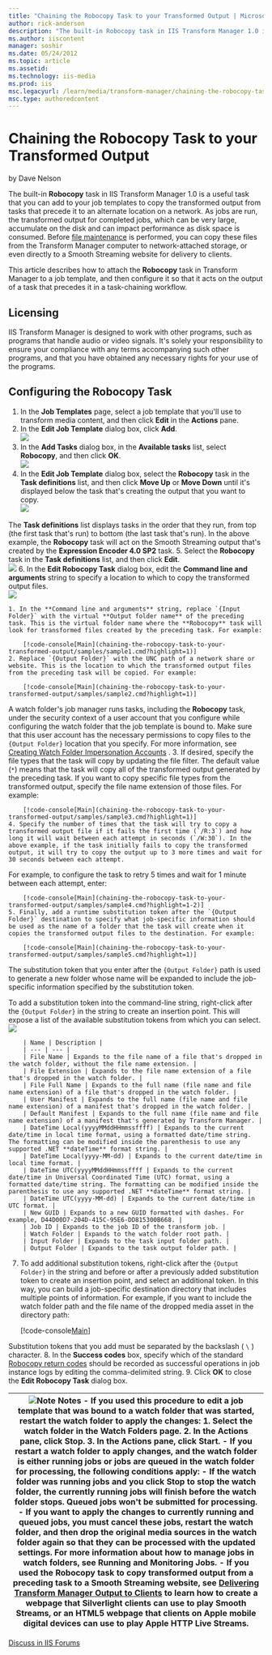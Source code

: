 ```yaml
---
title: "Chaining the Robocopy Task to your Transformed Output | Microsoft Docs"
author: rick-anderson
description: "The built-in Robocopy task in IIS Transform Manager 1.0 is a useful task that you can add to your job templates to copy the transformed output from tasks tha..."
ms.author: iiscontent
manager: soshir
ms.date: 05/24/2012
ms.topic: article
ms.assetid: 
ms.technology: iis-media
ms.prod: iis
msc.legacyurl: /learn/media/transform-manager/chaining-the-robocopy-task-to-your-transformed-output
msc.type: authoredcontent
---
```

Chaining the Robocopy Task to your Transformed Output
====================
by Dave Nelson

The built-in **Robocopy** task in IIS Transform Manager 1.0 is a useful task that you can add to your job templates to copy the transformed output from tasks that precede it to an alternate location on a network. As jobs are run, the transformed output for completed jobs, which can be very large, accumulate on the disk and can impact performance as disk space is consumed. Before [file maintenance](https://technet.microsoft.com/library/hh147635.aspx) is performed, you can copy these files from the Transform Manager computer to network-attached storage, or even directly to a Smooth Streaming website for delivery to clients.

This article describes how to attach the **Robocopy** task in Transform Manager to a job template, and then configure it so that it acts on the output of a task that precedes it in a task-chaining workflow.

## Licensing

IIS Transform Manager is designed to work with other programs, such as programs that handle audio or video signals. It's solely your responsibility to ensure your compliance with any terms accompanying such other programs, and that you have obtained any necessary rights for your use of the programs.

## Configuring the Robocopy Task

1. In the **Job Templates** page, select a job template that you'll use to transform media content, and then click **Edit** in the **Actions** pane.
2. In the **Edit Job Template** dialog box, click **Add**.  
    [![](chaining-the-robocopy-task-to-your-transformed-output/_static/image2.png)](chaining-the-robocopy-task-to-your-transformed-output/_static/image1.png)
3. In the **Add Tasks** dialog box, in the **Available tasks** list, select **Robocopy**, and then click **OK**.  
    [![](chaining-the-robocopy-task-to-your-transformed-output/_static/image4.png)](chaining-the-robocopy-task-to-your-transformed-output/_static/image3.png)
4. In the **Edit Job Template** dialog box, select the **Robocopy** task in the **Task definitions** list, and then click **Move Up** or **Move Down** until it's displayed below the task that's creating the output that you want to copy.  
    [![](chaining-the-robocopy-task-to-your-transformed-output/_static/image6.png)](chaining-the-robocopy-task-to-your-transformed-output/_static/image5.png)  
  
 The     **Task definitions** list displays tasks in the order that they run, from top (the first task that's run) to bottom (the last task that's run). In the above example, the     **Robocopy** task will act on the Smooth Streaming output that's created by the     **Expression Encoder 4.0 SP2** task.
5. Select the **Robocopy** task in the **Task definitions** list, and then click **Edit**.  
    [![](chaining-the-robocopy-task-to-your-transformed-output/_static/image8.png)](chaining-the-robocopy-task-to-your-transformed-output/_static/image7.png)
6. In the **Edit Robocopy Task** dialog box, edit the **Command line and arguments** string to specify a location to which to copy the transformed output files.  
    [![](chaining-the-robocopy-task-to-your-transformed-output/_static/image10.png)](chaining-the-robocopy-task-to-your-transformed-output/_static/image9.png)

    1. In the **Command line and arguments** string, replace `{Input Folder}` with the virtual **Output folder name** of the preceding task. This is the virtual folder name where the **Robocopy** task will look for transformed files created by the preceding task. For example: 

        [!code-console[Main](chaining-the-robocopy-task-to-your-transformed-output/samples/sample1.cmd?highlight=1)]
    2. Replace `{Output Folder}` with the UNC path of a network share or website. This is the location to which the transformed output files from the preceding task will be copied. For example: 

        [!code-console[Main](chaining-the-robocopy-task-to-your-transformed-output/samples/sample2.cmd?highlight=1)]

 A watch folder's job manager runs tasks, including the         **Robocopy** task, under the security context of a user account that you configure while configuring the watch folder that the job template is bound to. Make sure that this user account has the necessary permissions to copy files to the         `{Output Folder}` location that you specify. For more information, see         [Creating Watch Folder Impersonation Accounts](https://technet.microsoft.com/library/hh147633.aspx) .
    3. If desired, specify the file types that the task will copy by updating the file filter. The default value (`*`) means that the task will copy all of the transformed output generated by the preceding task. If you want to copy specific file types from the transformed output, specify the file name extension of those files. For example: 

        [!code-console[Main](chaining-the-robocopy-task-to-your-transformed-output/samples/sample3.cmd?highlight=1)]
    4. Specify the number of times that the task will try to copy a transformed output file if it fails the first time (`/R:3`) and how long it will wait between each attempt in seconds (`/W:30`). In the above example, if the task initially fails to copy the transformed output, it will try to copy the output up to 3 more times and wait for 30 seconds between each attempt.  
  
 For example, to configure the task to retry 5 times and wait for 1 minute between each attempt, enter: 

        [!code-console[Main](chaining-the-robocopy-task-to-your-transformed-output/samples/sample4.cmd?highlight=1-2)]
    5. Finally, add a runtime substitution token after the `{Output Folder}` destination to specify what job-specific information should be used as the name of a folder that the task will create when it copies the transformed output files to the destination. For example: 

        [!code-console[Main](chaining-the-robocopy-task-to-your-transformed-output/samples/sample5.cmd?highlight=1)]

 The substitution token that you enter after the         `{Output Folder}` path is used to generate a new folder whose name will be expanded to include the job-specific information specified by the substitution token.   
  
 To add a substitution token into the command-line string, right-click after the         `{Output Folder}`  in the string to create an insertion point. This will expose a list of the available substitution tokens from which you can select.  
        [![](chaining-the-robocopy-task-to-your-transformed-output/_static/image12.png)](chaining-the-robocopy-task-to-your-transformed-output/_static/image11.png)  

        | Name | Description |
        | --- | --- |
        | File Name | Expands to the file name of a file that's dropped in the watch folder, without the file name extension. |
        | File Extension | Expands to the file name extension of a file that's dropped in the watch folder. |
        | File Full Name | Expands to the full name (file name and file name extension) of a file that's dropped in the watch folder. |
        | User Manifest | Expands to the full name (file name and file name extension) of a manifest that's dropped in the watch folder. |
        | Default Manifest | Expands to the full name (file name and file name extension) of a manifest that's generated by Transform Manager. |
        | DateTime Local(yyyyMMddHHmmssffff) | Expands to the current date/time in local time format, using a formatted date/time string. The formatting can be modified inside the parenthesis to use any supported .NET **dateTime** format string. |
        | DateTime Local(yyyy-MM-dd) | Expands to the current date/time in local time format. |
        | DateTime UTC(yyyyMMddHHmmssffff | Expands to the current date/time in Universal Coordinated Time (UTC) format, using a formatted date/time string. The formatting can be modified inside the parenthesis to use any supported .NET **dateTime** format string. |
        | DateTime UTC(yyyy-MM-dd) | Expands to the current date/time in UTC format. |
        | New GUID | Expands to a new GUID formatted with dashes. For example, D44D00D7-204D-415C-95E6-DD815300B668. |
        | Job ID | Expands to the job ID of the transform job. |
        | Watch Folder | Expands to the watch folder root path. |
        | Input Folder | Expands to the task input folder path. |
        | Output Folder | Expands to the task output folder path. |
7. To add additional substitution tokens, right-click after the `{Output Folder}` in the string and before or after a previously added substitution token to create an insertion point, and select an additional token. In this way, you can build a job-specific destination directory that includes multiple points of information. For example, if you want to include the watch folder path and the file name of the dropped media asset in the directory path: 

    [!code-console[Main](chaining-the-robocopy-task-to-your-transformed-output/samples/sample6.cmd?highlight=1)]

 Substitution tokens that you add must be separated by the backslash (    `\` ) character.
8. In the **Success codes** box, specify which of the standard [Robocopy return codes](https://support.microsoft.com/kb/954404) should be recorded as successful operations in job instance logs by editing the comma-delimited string.
9. Click **OK** to close the **Edit Robocopy Task** dialog box.

| ![Note](chaining-the-robocopy-task-to-your-transformed-output/_static/image1.gif) **Notes** - If you used this procedure to edit a job template that was bound to a watch folder that was started, restart the watch folder to apply the changes: 1. Select the watch folder in the **Watch Folders** page. 2. In the **Actions** pane, click **Stop**. 3. In the **Actions** pane, click **Start**. - If you restart a watch folder to apply changes, and the watch folder is either running jobs or jobs are queued in the watch folder for processing, the following conditions apply: - If the watch folder was running jobs and you click **Stop** to stop the watch folder, the currently running jobs will finish before the watch folder stops. Queued jobs won't be submitted for processing. - If you want to apply the changes to currently running and queued jobs, you must cancel these jobs, restart the watch folder, and then drop the original media sources in the watch folder again so that they can be processed with the updated settings. For more information about how to manage jobs in watch folders, see Running and Monitoring Jobs. - If you used the Robocopy task to copy transformed output from a preceding task to a Smooth Streaming website, see [Delivering Transform Manager Output to Clients](delivering-transform-manager-output-to-clients.md) to learn how to create a webpage that Silverlight clients can use to play Smooth Streams, or an HTML5 webpage that clients on Apple mobile digital devices can use to play Apple HTTP Live Streams. |
| --- |
  
  
[Discuss in IIS Forums](https://forums.iis.net/1145.aspx)